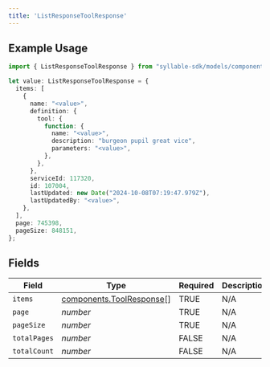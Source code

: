 ```yaml
---
title: 'ListResponseToolResponse'
---
```


## Example Usage

```typescript
import { ListResponseToolResponse } from "syllable-sdk/models/components";

let value: ListResponseToolResponse = {
  items: [
    {
      name: "<value>",
      definition: {
        tool: {
          function: {
            name: "<value>",
            description: "burgeon pupil great vice",
            parameters: "<value>",
          },
        },
      },
      serviceId: 117320,
      id: 107004,
      lastUpdated: new Date("2024-10-08T07:19:47.979Z"),
      lastUpdatedBy: "<value>",
    },
  ],
  page: 745398,
  pageSize: 848151,
};
```

## Fields

| Field                                                                | Type                                                                 | Required                                                             | Description                                                          |
| -------------------------------------------------------------------- | -------------------------------------------------------------------- | -------------------------------------------------------------------- | -------------------------------------------------------------------- |
| `items`                                                              | [components.ToolResponse](/sdk-docs/models/components/toolresponse)[] | TRUE                                                   | N/A                                                                  |
| `page`                                                               | *number*                                                             | TRUE                                                   | N/A                                                                  |
| `pageSize`                                                           | *number*                                                             | TRUE                                                   | N/A                                                                  |
| `totalPages`                                                         | *number*                                                             | FALSE                                                   | N/A                                                                  |
| `totalCount`                                                         | *number*                                                             | FALSE                                                   | N/A                                                                  |